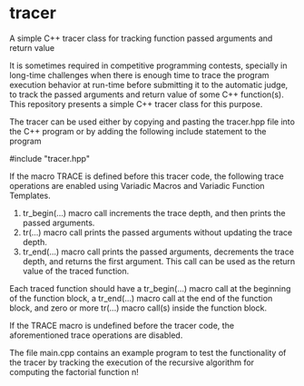 # tracer
A simple C++ tracer class for tracking function passed arguments and return value

It is sometimes required in competitive programming contests, specially in long-time challenges when there is enough time to trace the program execution behavior at run-time before submitting it to the automatic judge, to track the passed arguments and return value of some C++ function(s). This repository presents a simple C++ tracer class for this purpose.

The tracer can be used either by copying and pasting the tracer.hpp file into the C++ program or by adding the following include statement to the program

#include "tracer.hpp"

If the macro TRACE is defined before this tracer code, the following trace operations are enabled using Variadic Macros and Variadic Function Templates.

1. tr_begin(...) macro call increments the trace depth, and then prints the passed arguments.
2. tr(...) macro call prints the passed arguments without updating the trace depth.
2. tr_end(...) macro call prints the passed arguments, decrements the trace depth, and returns the first argument. This call can be used as the return value of the traced function.

Each traced function should have a tr_begin(...) macro call at the beginning of the function block, a tr_end(...) macro call at the end of the function block, and zero or more tr(...) macro call(s) inside the function block.

If the TRACE macro is undefined before the tracer code, the aforementioned trace operations are disabled.

The file main.cpp contains an example program to test the functionality of the tracer by tracking the execution of the recursive algorithm for computing the factorial function n!
